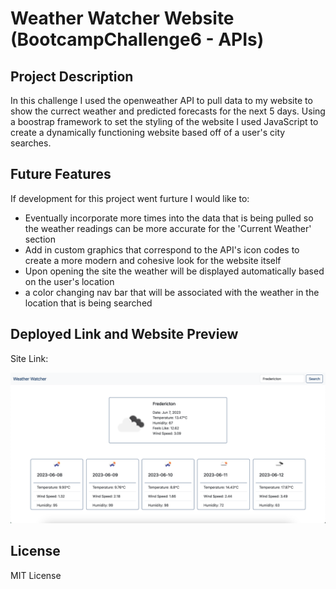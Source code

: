 # Weather Watcher Website (BootcampChallenge6 - APIs)

## Project Description

In this challenge I used the openweather API to pull data to my website to show the currect weather and predicted forecasts for the next 5 days. Using a boostrap framework to set the styling of the website I used JavaScript to create a dynamically functioning website based off of a user's city searches. 

## Future Features

If development for this project went furture I would like to:
- Eventually incorporate more times into the data that is being pulled so the weather readings can be more accurate for the 'Current Weather' section
- Add in custom graphics that correspond to the API's icon codes to create a more modern and cohesive look for the website itself
- Upon opening the site the weather will be displayed automatically based on the user's location 
- a color changing nav bar that will be associated with the weather in the location that is being searched 



## Deployed Link and Website Preview

Site Link: 

<img src="Develop/Images/preview-image-1.png">


## License 

MIT License